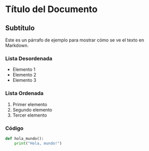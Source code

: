 # Título del Documento

## Subtítulo

Este es un párrafo de ejemplo para mostrar cómo se ve el texto en Markdown.

### Lista Desordenada

- Elemento 1
- Elemento 2
- Elemento 3

### Lista Ordenada

1. Primer elemento
2. Segundo elemento
3. Tercer elemento

### Código

```python
def hola_mundo():
    print("Hola, mundo!")

